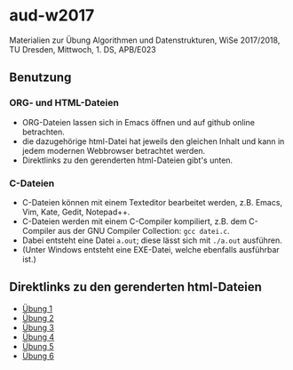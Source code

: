 # aud-w2017
Materialien zur Übung Algorithmen und Datenstrukturen, WiSe 2017/2018, TU Dresden, Mittwoch, 1. DS, APB/E023

## Benutzung

### ORG- und HTML-Dateien
* ORG-Dateien lassen sich in Emacs öffnen und auf github online betrachten.
* die dazugehörige html-Datei hat jeweils den gleichen Inhalt und kann in jedem modernen Webbrowser betrachtet werden.
* Direktlinks zu den gerenderten html-Dateien gibt's unten.

### C-Dateien
* C-Dateien können mit einem Texteditor bearbeitet werden, z.B. Emacs, Vim, Kate, Gedit, Notepad++.
* C-Dateien werden mit einem C-Compiler kompiliert, z.B. dem C-Compiler aus der GNU Compiler Collection: `gcc datei.c`.
* Dabei entsteht eine Datei `a.out`; diese lässt sich mit `./a.out` ausführen.
* (Unter Windows entsteht eine EXE-Datei, welche ebenfalls ausführbar ist.)

## Direktlinks zu den gerenderten html-Dateien
* [Übung 1](http://htmlpreview.github.io/?https://github.com/denki/aud-w2017/blob/master/tut01/sol01.html)
* [Übung 2](http://htmlpreview.github.io/?https://github.com/denki/aud-w2017/blob/master/tut02/sol02.html)
* [Übung 3](http://htmlpreview.github.io/?https://github.com/denki/aud-w2017/blob/master/tut03/sol03.html)
* [Übung 4](http://htmlpreview.github.io/?https://github.com/denki/aud-w2017/blob/master/tut04/sol04.html)
* [Übung 5](http://htmlpreview.github.io/?https://github.com/denki/aud-w2017/blob/master/tut05/sol05.html)
* [Übung 6](http://htmlpreview.github.io/?https://github.com/denki/aud-w2017/blob/master/tut06/sol06.html)
